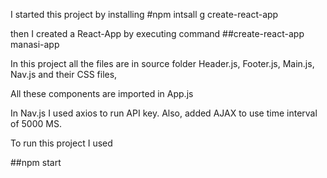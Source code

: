 I started this project by installing 
#npm intsall g create-react-app

then I created a React-App by executing command 
##create-react-app manasi-app

In this project all the files are in source folder
Header.js,
Footer.js,
Main.js,
Nav.js
and their CSS files,

All these components are imported in App.js 

In Nav.js I used axios to run API key. Also, added AJAX to use time interval of 5000 MS.

To run this project I used

##npm start
